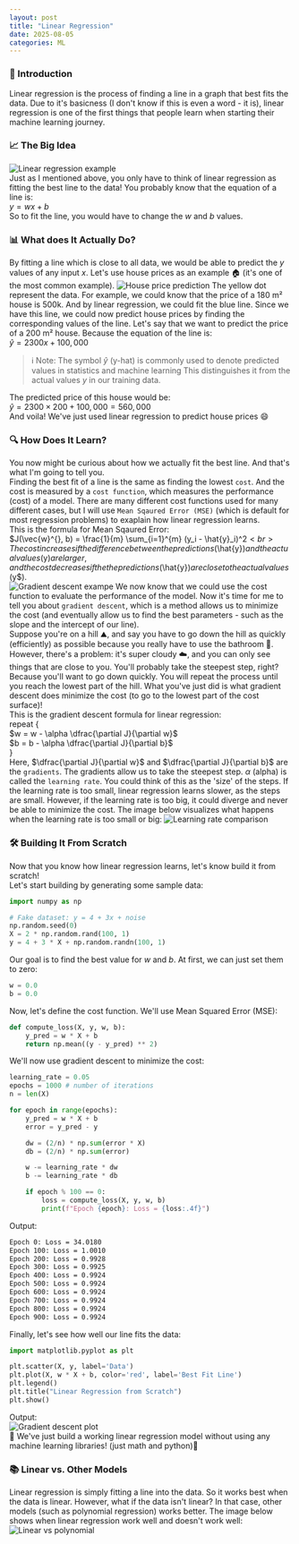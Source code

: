 ```yaml
---
layout: post
title: "Linear Regression"
date: 2025-08-05
categories: ML
---
```


### 📌 Introduction
Linear regression is the process of finding a line in a graph that best fits the data. Due to it's basicness (I don't know if this is even a word - it is), linear regression is one of the first things that people learn when starting their machine learning journey.

### 📈 The Big Idea
![Linear regression example](/assets/images/posts/2025/linear-regression/linear_regression.png)<br>
Just as I mentioned above, you only have to think of linear regression as fitting the best line to the data! You probably know that the equation of a line is:<br>
$y = wx + b$<br>
So to fit the line, you would have to change the $w$ and $b$ values.

### 📊 What does It Actually Do?
By fitting a line which is close to all data, we would be able to predict the $y$ values of any input $x$. Let's use house prices as an example 🏠 (it's one of the most common example).
![House price prediction](/assets/images/posts/2025/linear-regression/house_price_prediction.png)
The yellow dot represent the data. For example, we could know that the price of a 180 m² house is 500k. And by linear regression, we could fit the blue line. Since we have this line, we could now predict house prices by finding the corresponding values of the line. Let's say that we want to predict the price of a 200 m² house. Because the equation of the line is:<br>
$\hat{y} = 2300x + 100,000$<br>

> ℹ️ Note:
> The symbol $\hat{y}$ (y-hat) is commonly used to denote predicted values in statistics and machine learning This distinguishes it from the actual values $y$ in our training data.

The predicted price of this house would be:<br>
$\hat{y} = 2300 \times 200 + 100,000 = 560,000$<br>
And voila! We've just used linear regression to predict house prices 😄

### 🔍 How Does It Learn?
You now might be curious about how we actually fit the best line. And that's what I'm going to tell you.<br>
Finding the best fit of a line is the same as finding the lowest `cost`. And the cost is measured by a `cost function`, which measures the performance (cost) of a model. There are many different cost functions used for many different cases, but I will use `Mean Sqaured Error (MSE)` (which is default for most regression problems) to exaplain how linear regression learns.<br>
This is the formula for Mean Sqaured Error:<br>
$J(\vec{w}^{\}, b) = \frac{1}{m} \sum_{i=1}^{m} (y_i - \hat{y}_i)^2$<br>
The cost increases if the difference between the predictions ($\hat{y}$) and the actual values ($y$) are larger, and the cost decreases if the the predictions ($\hat{y}$) are close to the actual values ($y$).<br>
![Gradient descent exampe](/assets/images/posts/2025/linear-regression/gradient_descent_example.png)
We now know that we could use the cost function to evaluate the performance of the model. Now it's time for me to tell you about `gradient descent`, which is a method allows us to minimize the cost (and eventually allow us to find the best parameters - such as the slope and the intercept of our line).<br>
Suppose you're on a hill ⛰️, and say you have to go down the hill as quickly (efficiently) as possible because you really have to use the bathroom 🚽.  However, there's a problem: it's super cloudy ☁️, and you can only see things that are close to you. You'll probably take the steepest step, right? Because you'll want to go down quickly. You will repeat the process until you reach the lowest part of the hill. What you've just did is what gradient descent does minimize the cost (to go to the lowest part of the cost surface)!<br>
This is the gradient descent formula for linear regression:<br>
repeat {<br>
$w = w - \alpha \dfrac{\partial J}{\partial w}$<br>
$b = b - \alpha \dfrac{\partial J}{\partial b}$<br>
}<br>
Here, $\dfrac{\partial J}{\partial w}$ and $\dfrac{\partial J}{\partial b}$ are the `gradients`. The gradients allow us to take the steepest step. $\alpha$ (alpha) is called the `learning rate`. You could think of this as the 'size' of the steps. If the learning rate is too small, linear regression learns slower, as the steps are small. However, if the learning rate is too big, it could diverge and never be able to minimize the cost. The image below visualizes what happens when the learning rate is too small or big:
![Learning rate comparison](/assets/images/posts/2025/linear-regression/learning_rate_comparison.png)

### 🛠️ Building It From Scratch
Now that you know how linear regression learns, let's know build it from scratch!<br>
Let's start building by generating some sample data:
```python
import numpy as np

# Fake dataset: y = 4 + 3x + noise
np.random.seed(0)
X = 2 * np.random.rand(100, 1)
y = 4 + 3 * X + np.random.randn(100, 1)
```
Our goal is to find the best value for $w$ and $b$. At first, we can just set them to zero:
```python
w = 0.0
b = 0.0
```
Now, let's define the cost function. We'll use Mean Squared Error (MSE):
```python
def compute_loss(X, y, w, b):
    y_pred = w * X + b
    return np.mean((y - y_pred) ** 2)
```
We'll now use gradient descent to minimize the cost:
```python
learning_rate = 0.05
epochs = 1000 # number of iterations
n = len(X)

for epoch in range(epochs):
    y_pred = w * X + b
    error = y_pred - y

    dw = (2/n) * np.sum(error * X)
    db = (2/n) * np.sum(error)

    w -= learning_rate * dw
    b -= learning_rate * db

    if epoch % 100 == 0:
        loss = compute_loss(X, y, w, b)
        print(f"Epoch {epoch}: Loss = {loss:.4f}")
```
Output:
```bash
Epoch 0: Loss = 34.0180
Epoch 100: Loss = 1.0010
Epoch 200: Loss = 0.9928
Epoch 300: Loss = 0.9925
Epoch 400: Loss = 0.9924
Epoch 500: Loss = 0.9924
Epoch 600: Loss = 0.9924
Epoch 700: Loss = 0.9924
Epoch 800: Loss = 0.9924
Epoch 900: Loss = 0.9924
```
Finally, let's see how well our line fits the data:
```python
import matplotlib.pyplot as plt

plt.scatter(X, y, label='Data')
plt.plot(X, w * X + b, color='red', label='Best Fit Line')
plt.legend()
plt.title("Linear Regression from Scratch")
plt.show()
```
Output:<br>
![Gradient descent plot](/assets/images/posts/2025/linear-regression/gradient_descent_plot.png)<br>
🎉 We've just build a working linear regression model without using any machine learning libraries! (just math and python)🎉

### 📚 Linear vs. Other Models
Linear regression is simply fitting a line into the data. So it works best when the data is linear. However, what if the data isn't linear? In that case, other models (such as polynomial regression) works better. The image below shows when linear regression work well and doesn't work well:
![Linear vs polynomial](/assets/images/posts/2025/linear-regression/linear_vs_polynomial.png)<br>